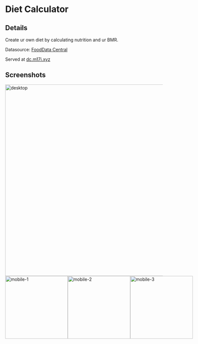 # Diet Calculator

## Details
Create ur own diet by calculating nutrition and ur BMR.

Datasource: [FoodData Central](https://fdc.nal.usda.gov/)

Served at [dc.m17i.xyz](https://dc.m17i.xyz/)


## Screenshots

<img src="./public/screenshot/desktop-fa-1.png" alt="desktop" width="610"/>
<div style="display:flex; flex-direction: row;">
<img src="./public/screenshot/mobile-en-1.png" alt="mobile-1" width="200"/>
<img src="./public/screenshot/mobile-en-2.png" alt="mobile-2" width="200"/>
<img src="./public/screenshot/mobile-en-3.png" alt="mobile-3" width="200"/>
</div>



